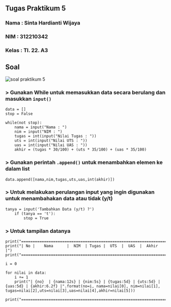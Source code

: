 ## Tugas Praktikum 5

### Nama : Sinta Hardianti Wijaya

### NIM : 312210342

### Kelas : TI. 22. A3

## Soal 

![soal praktikum 5](https://user-images.githubusercontent.com/115516473/202902959-c3fcb229-46b2-4716-96ff-c8cf6cf12f64.png)

### > Gunakan While untuk memasukkan data secara berulang dan masukkan ```input()```

```
data = []
stop = False

while(not stop):
    nama = input("Nama : ")
    nim = input("NIM : ")
    tugas = int(input("Nilai Tugas : "))
    uts = int(input("Nilai UTS : "))
    uas = int(input("Nilai UAS : "))
    akhir = (tugas * 30/100) + (uts * 35/100) + (uas * 35/100)
```

### > Gunakan perintah ```.append()``` untuk menambahkan elemen ke dalam list 

```
data.append([nama,nim,tugas,uts,uas,int(akhir)])
```

### > Untuk melakukan perulangan input yang ingin digunakan untuk menambahakan data atau tidak (y/t)

```
tanya = input('Tambahkan Data (y/t) ?')
    if (tanya == 't'):
        stop = True
```

### > Untuk tampilan datanya

```
print("==================================================================")
print("| No |    Nama      |  NIM  | Tugas |  UTS  |  UAS  |  Akhir |")
print("==================================================================")

i = 0

for nilai in data:
    i += 1
    print("| {no}  | {nama:12s} | {nim:5s} | {tugas:5d} | {uts:5d} | {uas:5d} | {akhir:6.2f} |".format(no=i, nama=nilai[0], nim=nilai[1], tugas=nilai[2],uts=nilai[3],uas=nilai[4],akhir=nilai[5]))

print("==================================================================")
```


